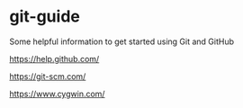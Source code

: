 # git-guide

Some helpful information to get started using Git and GitHub

https://help.github.com/

https://git-scm.com/

https://www.cygwin.com/
